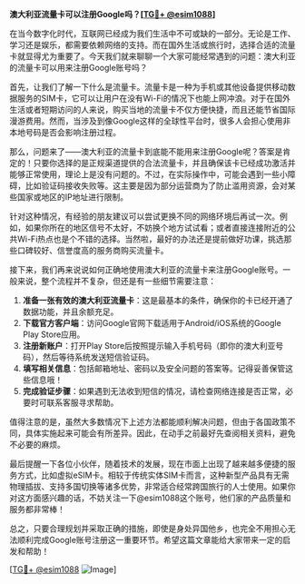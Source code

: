 **澳大利亚流量卡可以注册Google吗？[[TG💪+ @esim1088](https://t.me/s/esim1088)]**

在当今数字化时代，互联网已经成为我们生活中不可或缺的一部分。无论是工作、学习还是娱乐，都需要依赖网络的支持。而在国外生活或旅行时，选择合适的流量卡就显得尤为重要了。今天我们就来聊聊一个大家可能经常遇到的问题：澳大利亚的流量卡可以用来注册Google账号吗？

首先，让我们了解一下什么是流量卡。流量卡是一种为手机或其他设备提供移动数据服务的SIM卡，它可以让用户在没有Wi-Fi的情况下也能上网冲浪。对于在国外生活或者短期访问的人来说，购买当地的流量卡不仅方便快捷，而且还能节省国际漫游费用。然而，当涉及到像Google这样的全球性平台时，很多人会担心使用非本地号码是否会影响注册过程。

那么，问题来了——澳大利亚的流量卡到底能不能用来注册Google呢？答案是肯定的！只要你选择的是正规渠道提供的合法流量卡，并且确保该卡已经成功激活并能够正常使用，理论上是没有问题的。不过，在实际操作中，可能会遇到一些小障碍，比如验证码接收失败等。这主要是因为部分运营商为了防止滥用资源，会对某些国家或地区的IP地址进行限制。

针对这种情况，有经验的朋友建议可以尝试更换不同的网络环境后再试一次。例如，如果你所在的地区信号不太好，不妨换个地方试试看；或者直接连接附近的公共Wi-Fi热点也是个不错的选择。当然啦，最好的办法还是提前做好功课，挑选那些口碑较好、信誉度高的服务商购买流量卡。

接下来，我们再来说说如何正确地使用澳大利亚的流量卡来注册Google账号。一般来说，整个流程并不复杂，但还是有一些细节需要注意：

1. **准备一张有效的澳大利亚流量卡**：这是最基本的条件，确保你的卡已经开通了数据功能，并且余额充足。
2. **下载官方客户端**：访问Google官网下载适用于Android/iOS系统的Google Play Store应用。
3. **注册新账户**：打开Play Store后按照提示输入手机号码（即你的澳大利亚号码），然后等待系统发送短信验证码。
4. **填写相关信息**：包括邮箱地址、密码以及安全问题的答案等。记得妥善保管这些信息哦！
5. **完成验证步骤**：如果遇到无法收到短信的情况，请检查网络连接是否正常，必要时可联系客服寻求帮助。

值得注意的是，虽然大多数情况下上述方法都能顺利解决问题，但由于各国政策不同，具体实施起来可能会有所差异。因此，在动手之前最好先查阅相关资料，避免不必要的麻烦。

最后提醒一下各位小伙伴，随着技术的发展，现在市面上出现了越来越多便捷的服务方式，比如虚拟eSIM卡。相较于传统实体SIM卡而言，这种新型产品具有无需物理插拔、支持多国切换等诸多优势，非常适合经常跨国旅行的人士使用。如果你对这方面感兴趣的话，不妨关注一下@esim1088这个账号，他们家的产品质量和服务都非常棒！

总之，只要合理规划并采取正确的措施，即使是身处异国他乡，也完全不用担心无法顺利完成Google账号注册这一重要环节。希望这篇文章能给大家带来一定的启发和帮助！

[[TG💪+ @esim1088](https://t.me/s/esim1088) ![Image](https://i.postimg.cc/4NQfJmqS/Snipaste-2025-05-13-00-14-12.png)]